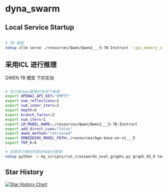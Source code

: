 # dyna_swarm




## Local Service Startup

```bash

# 7B 模型
nohup vllm serve ./resources/Qwen/Qwen2___5-7B-Instruct --gpu_memory_utilization 0.9 --max_model_len 5000 > vllm_log_1.log & 


```



## 采用ICL 进行推理

QWEN 7B 模型 下的实验

```bash

# 在已有demo数据的加持下推理
export OPENAI_API_KEY="EMPTY"
export num_reflections=1
export num_inner_iters=2
export depth=5
export branch_factor=2
export num_iters=1
export LM_MODEL_NAME=./resources/Qwen/Qwen2___5-7B-Instruct
export add_direct_cues="false"
export demo_method="retrieved"
export EMBEDDING_MODEL_PATH=./resources/bge-base-en-v1___5
export TOP_K=6

# 采用学习得到的图结构进行推理
nohup python -u my_scripts/run_crosswords_eval_graphs.py graph_45_0 test ./result/crosswords/tmp1 > train_0.log &


```
 ## Star History

[![Star History Chart](https://api.star-history.com/svg?repos=yuki-2025/Dyna_Swarm&type=Timeline)](https://www.star-history.com/#yuki-2025/Dyna_Swarm&Timeline)
